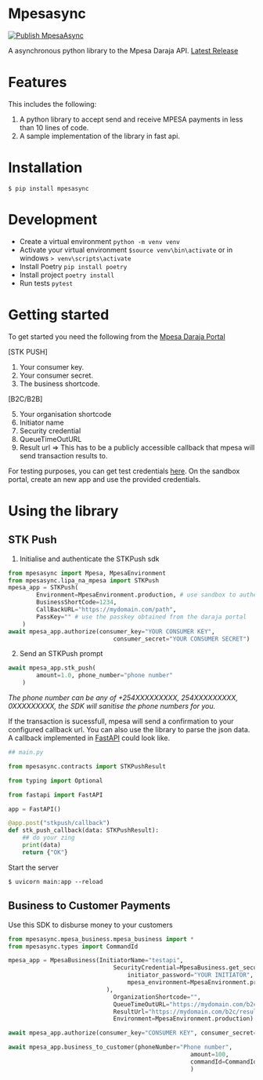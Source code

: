 # Mpesasync

[![Publish MpesaAsync](https://github.com/Piusdan/mpesasync/actions/workflows/python-app.yml/badge.svg?event=push)](https://github.com/Piusdan/mpesasync/actions/workflows/python-app.yml)

A asynchronous python library to the Mpesa Daraja API.
[Latest Release](https://pypi.org/project/mpesasync/)

# Features
This includes the following:
1. A python library to accept send and receive MPESA payments in less than 10 lines of code.
2. A sample implementation of the library in fast api.
# Installation
`$ pip install mpesasync`
# Development
* Create a virtual environment `python -m venv venv`
* Activate your virtual environment `$source venv\bin\activate` or in windows `> venv\scripts\activate`
* Install Poetry `pip install poetry`
* Install project `poetry install`
* Run tests `pytest`

# Getting started

To get started you need the following from the [Mpesa Daraja Portal](https://developer.safaricom.co.ke/)

[STK PUSH]
1. Your consumer key.
2. Your consumer secret.
3. The business shortcode.

[B2C/B2B]

5. Your organisation shortcode
6. Initiator name 
7. Security credential
8. QueueTimeOutURL
9. Result url => This has to be a publicly accessible callback that mpesa will send transaction results to.

For testing purposes, you can get test credentials [here](https://developer.safaricom.co.ke/MyApps).
On the sandbox portal, create an new app and use the provided credentials.

# Using the library
## STK Push

1. Initialise and authenticate the STKPush sdk

```python
from mpesasync import Mpesa, MpesaEnvironment
from mpesasync.lipa_na_mpesa import STKPush
mpesa_app = STKPush(
        Environment=MpesaEnvironment.production, # use sandbox to authenticate with sandbox credentials
        BusinessShortCode=1234, 
        CallBackURL="https://mydomain.com/path",
        PassKey="" # use the passkey obtained from the daraja portal
    )
await mpesa_app.authorize(consumer_key="YOUR CONSUMER KEY",
                              consumer_secret="YOUR CONSUMER SECRET")
```
2. Send an STKPush prompt
```python
await mpesa_app.stk_push(
        amount=1.0, phone_number="phone number"
    )
```

_The phone number can be any of +254XXXXXXXXX, 254XXXXXXXXX, 0XXXXXXXXX, the SDK will sanitise the phone numbers for you._

If the transaction is sucessfull, mpesa will send a confirmation to your configured callback url.
You can also use the library to parse the json data.
A callback implemented in [FastAPI](https://fastapi.tiangolo.com/) could look like.
```python
## main.py

from mpesasync.contracts import STKPushResult

from typing import Optional

from fastapi import FastAPI

app = FastAPI()

@app.post("stkpush/callback")
def stk_push_callback(data: STKPushResult):
    ## do your zing
    print(data)
    return {"OK"}

```
Start the server

`$ uvicorn main:app --reload`

## Business to Customer Payments
Use this SDK to disburse money to your customers

```python
from mpesasync.mpesa_business.mpesa_business import *
from mpesasync.types import CommandId

mpesa_app = MpesaBusiness(InitiatorName="testapi",
                              SecurityCredential=MpesaBusiness.get_security_credential(
                                  initiator_password="YOUR INITIATOR",
                                  mpesa_environment=MpesaEnvironment.production
                            ),
                              OrganizationShortcode="",
                              QueueTimeOutURL="https://mydomain.com/b2c/queue",
                              ResultUrl="https://mydomain.com/b2c/result",
                              Environment=MpesaEnvironment.production)

await mpesa_app.authorize(consumer_key="CONSUMER KEY", consumer_secret="CONSUMER SECRET")

await mpesa_app.business_to_customer(phoneNumber="Phone number",
                                                    amount=100,
                                                    commandId=CommandId.BusinessPayment
                                                    )
```
